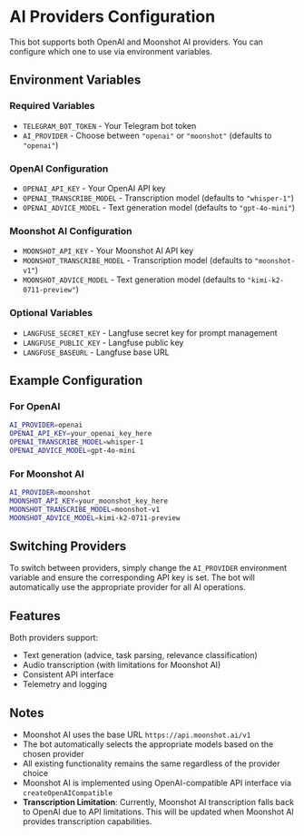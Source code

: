 # AI Providers Configuration

This bot supports both OpenAI and Moonshot AI providers. You can configure which one to use via environment variables.

## Environment Variables

### Required Variables

- `TELEGRAM_BOT_TOKEN` - Your Telegram bot token
- `AI_PROVIDER` - Choose between `"openai"` or `"moonshot"` (defaults to `"openai"`)

### OpenAI Configuration

- `OPENAI_API_KEY` - Your OpenAI API key
- `OPENAI_TRANSCRIBE_MODEL` - Transcription model (defaults to `"whisper-1"`)
- `OPENAI_ADVICE_MODEL` - Text generation model (defaults to `"gpt-4o-mini"`)

### Moonshot AI Configuration

- `MOONSHOT_API_KEY` - Your Moonshot AI API key
- `MOONSHOT_TRANSCRIBE_MODEL` - Transcription model (defaults to `"moonshot-v1"`)
- `MOONSHOT_ADVICE_MODEL` - Text generation model (defaults to `"kimi-k2-0711-preview"`)

### Optional Variables

- `LANGFUSE_SECRET_KEY` - Langfuse secret key for prompt management
- `LANGFUSE_PUBLIC_KEY` - Langfuse public key
- `LANGFUSE_BASEURL` - Langfuse base URL

## Example Configuration

### For OpenAI

```bash
AI_PROVIDER=openai
OPENAI_API_KEY=your_openai_key_here
OPENAI_TRANSCRIBE_MODEL=whisper-1
OPENAI_ADVICE_MODEL=gpt-4o-mini
```

### For Moonshot AI

```bash
AI_PROVIDER=moonshot
MOONSHOT_API_KEY=your_moonshot_key_here
MOONSHOT_TRANSCRIBE_MODEL=moonshot-v1
MOONSHOT_ADVICE_MODEL=kimi-k2-0711-preview
```

## Switching Providers

To switch between providers, simply change the `AI_PROVIDER` environment variable and ensure the corresponding API key is set. The bot will automatically use the appropriate provider for all AI operations.

## Features

Both providers support:

- Text generation (advice, task parsing, relevance classification)
- Audio transcription (with limitations for Moonshot AI)
- Consistent API interface
- Telemetry and logging

## Notes

- Moonshot AI uses the base URL `https://api.moonshot.ai/v1`
- The bot automatically selects the appropriate models based on the chosen provider
- All existing functionality remains the same regardless of the provider choice
- Moonshot AI is implemented using OpenAI-compatible API interface via `createOpenAICompatible`
- **Transcription Limitation**: Currently, Moonshot AI transcription falls back to OpenAI due to API limitations. This will be updated when Moonshot AI provides transcription capabilities.
